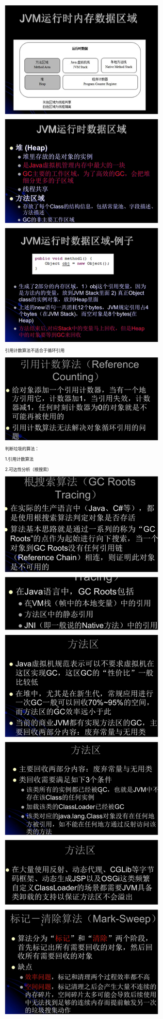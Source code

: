 ![image-20201002214450857](垃圾回收.assets/image-20201002214450857.png)

![image-20201002215200349](垃圾回收.assets/image-20201002215200349.png)

![image-20201002215242363](垃圾回收.assets/image-20201002215242363.png)



引用计数算法不适合于循环引用

![image-20201002220121997](垃圾回收.assets/image-20201002220121997.png)



判断垃圾的算法：

1.引用计数算法

2.可达性分析（根搜索）

![image-20201002220550321](垃圾回收.assets/image-20201002220550321.png)

![image-20201002220723615](垃圾回收.assets/image-20201002220723615.png)

![image-20201002220854244](垃圾回收.assets/image-20201002220854244.png)

![image-20201002221005081](垃圾回收.assets/image-20201002221005081.png)

![image-20201002221253526](垃圾回收.assets/image-20201002221253526.png)

![image-20201002221450815](垃圾回收.assets/image-20201002221450815.png)